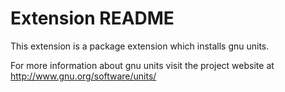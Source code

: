 # Extension README

This extension is a package extension which installs gnu units.

For more information about gnu units visit the project website at
http://www.gnu.org/software/units/

